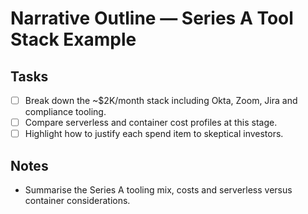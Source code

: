 # Narrative Outline — Series A Tool Stack Example

## Tasks
- [ ] Break down the ~$2K/month stack including Okta, Zoom, Jira and compliance tooling.
- [ ] Compare serverless and container cost profiles at this stage.
- [ ] Highlight how to justify each spend item to skeptical investors.

## Notes
- Summarise the Series A tooling mix, costs and serverless versus container considerations.
